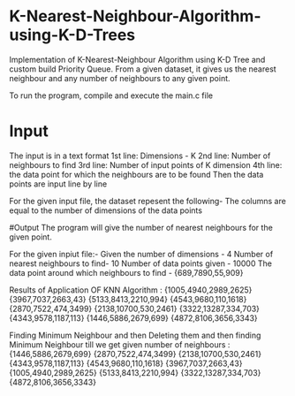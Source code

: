 # K-Nearest-Neighbour-Algorithm-using-K-D-Trees
Implementation of K-Nearest-Neighbour Algorithm using K-D Tree and custom build Priority Queue. From a given dataset, it gives us the nearest neighbour and any number of neighbours to any given point.

To run the program, compile and execute the main.c file

# Input
The input is in a text format 
1st line: Dimensions - K
2nd line: Number of neighbours to find
3rd line: Number of input points of K dimension
4th line: the data point for which the neighbours are to be found 
Then the data points are input line by line

For the given input file, the dataset repesent the following-
The columns are equal to the number of dimensions of the data points

#Output
The program will give the number of nearest neighbours for the given point.

For the given inpiut file:-
Given the number of dimensions - 4
Number of nearest neighbours to find- 10
Number of data points given - 10000
The data point around which neighbours to find - {689,7890,55,909}

Results of Application OF KNN Algorithm :
{1005,4940,2989,2625}
{3967,7037,2663,43}
{5133,8413,2210,994}
{4543,9680,110,1618}
{2870,7522,474,3499}
{2138,10700,530,2461}
{3322,13287,334,703}
{4343,9578,1187,113}
{1446,5886,2679,699}
{4872,8106,3656,3343}


Finding Minimum Neighbour and then Deleting them and then finding Minimum Neighbour till we get given number of neighbours :
{1446,5886,2679,699}
{2870,7522,474,3499}
{2138,10700,530,2461}
{4343,9578,1187,113}
{4543,9680,110,1618}
{3967,7037,2663,43}
{1005,4940,2989,2625}
{5133,8413,2210,994}
{3322,13287,334,703}
{4872,8106,3656,3343}

